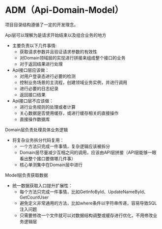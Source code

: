 # ADM（Api-Domain-Model）

项目目录结构遵循了一定的开发理念。

Api层可以理解为是请求开始结束以及组合业务的地方
- 主要负责以下几件事情:
    - 获取请求参数并且验证请求参数的有效性
    - 对Domain领域层的实现进行拼接来组成整个接口的业务
    - 对于返回结果进行处理
- Api接口层应该做：
    - 对用户登录态进行必要的检测
    - 控制业务场景的主流程，创建领域业务实例，并进行调用
    - 进行必要的日志纪录
    - 返回接口结果
- Api接口层不应该做：
    - 进行业务规则的处理或者计算
    - 关心数据是否使用缓存，或进行缓存相关的直接操作
    - 直接操作数据库

Domain层负责处理具体业务逻辑
- 将复杂业务拆分代码复用：
    - 一个方法只完成一件事情，复杂逻辑应该被拆分
    - Domain层尽量减少互相之间的调用，应该由API层拼接（API层能够一眼看出整个接口要做哪几件事）
    - 核心单测集中在Domain层中进行

Model层负责获取数据
- 统一数据获取入口提升扩展性：
    - 每个方法只完成一件事情，比如GetInfoById、UpdateNameById、GetCountUser
    - 避免定义非常通用的方法，比如where条件以字符串传递，容易导致SQL注入问题
    - 只需要修改一个文件就可以对数据结构调整或缓存进行优化，不用修改业务逻辑层
    
